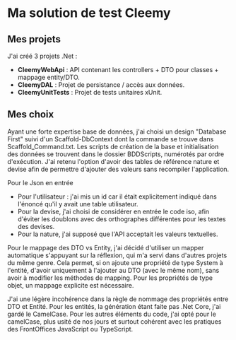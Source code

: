

# Ma solution de test Cleemy

## Mes projets
J'ai créé 3 projets .Net :

 - **CleemyWebApi** : API contenant les controllers + DTO pour classes + mappage entity/DTO.
 - **CleemyDAL** : Projet de persistance /  accès aux données.
 - **CleemyUnitTests** : Projet de tests unitaires xUnit.

## Mes choix

Ayant une forte expertise base de données, j'ai choisi un design "Database First" suivi d'un Scaffold-DbContext dont la commande se trouve dans Scaffold_Command.txt.
Les scripts de création de la base et initialisation des données se trouvent dans le dossier BDDScripts, numérotés par ordre d'exécution.
J'ai retenu l'option d'avoir des tables de référence nature et devise afin de permettre d'ajouter des valeurs sans recompiler l'application.

Pour le Json en entrée 
 - Pour l'utilisateur : j'ai mis un id car il était explicitement indiqué dans l'énoncé qu'il y avait une table utilisateur.
 - Pour la devise, j'ai choisi de considérer en entrée le code iso, afin d'éviter les doublons avec des orthographes différentes pour les textes des devises. 
 - Pour la nature, j'ai supposé que l'API acceptait les valeurs textuelles.
 
Pour le mappage des DTO vs Entity, j'ai décidé d'utiliser un mapper automatique s'appuyant sur la réflexion, qui m'a servi dans d'autres projets du même genre. 
Cela permet, si on ajoute une propriété de type System à l'entité, d'avoir uniquement à l'ajouter au DTO (avec le même nom), sans avoir à modifier les méthodes de mapping.
Pour les propriétés de type objet, un mappage explicite est nécessaire. 

J'ai une légère incohérence dans la règle de nommage des propriétés entre DTO et Entité.
Pour les entités, la génération étant faite pas .Net Core, j'ai gardé le CamelCase.
Pour les autres éléments du code, j'ai opté pour le camelCase, plus usité de nos jours et surtout cohérent avec les pratiques des FrontOffices JavaScript ou TypeScript.